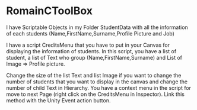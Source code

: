 # RomainCToolBox

I have Scriptable Objects in my Folder StudentData with all the information of each students (Name,FirstName,Surname,Profile Picture and Job)

I have a script CreditsMenu that you have to put in your Canvas for displaying the information of students. In this script, you have a list of student, a list of Text who group (Name,FirstName,Surname) and List of Image => Profile picture.

Change the size of the list Text and list Image if you want to change the number of students that you want to display in the canvas and change the number of child Text in Hierarchy. You have a context menu in the script for move to next Page (right click on the CreditsMenu in Inspector). Link this method with the Unity Event action button.
